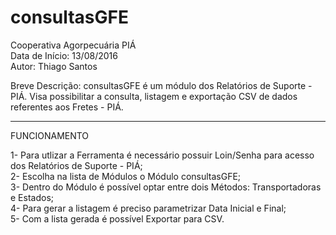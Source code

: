 # consultasGFE

Cooperativa Agorpecuária PIÁ  
Data de Início: 13/08/2016  
Autor: Thiago Santos

Breve Descrição: consultasGFE é um módulo dos Relatórios de Suporte - PIÁ. Visa possibilitar a consulta, listagem e exportação CSV de dados referentes aos Fretes - PIÁ.

-----------------------------------------------------------------------------

FUNCIONAMENTO

1- Para utlizar a Ferramenta é necessário possuir Loin/Senha para acesso dos Relatórios de Suporte - PIÁ;  
2- Escolha na lista de Módulos o Módulo consultasGFE;  
3- Dentro do Módulo é possível optar entre dois Métodos: Transportadoras e Estados;  
4- Para gerar a listagem é preciso parametrizar Data Inicial e Final;  
5- Com a lista gerada é possível Exportar para CSV.